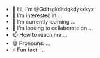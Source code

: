 - 👋 Hi, I’m @Gditsgkditdgkdykxkyx
- 👀 I’m interested in ...
- 🌱 I’m currently learning ...
- 💞️ I’m looking to collaborate on ...
- 📫 How to reach me ...
- 😄 Pronouns: ...
- ⚡ Fun fact: ...

<!---
Gditsgkditdgkdykxkyx/Gditsgkditdgkdykxkyx is a ✨ special ✨ repository because its `README.md` (this file) appears on your GitHub profile.
You can click the Preview link to take a look at your changes.
--->
